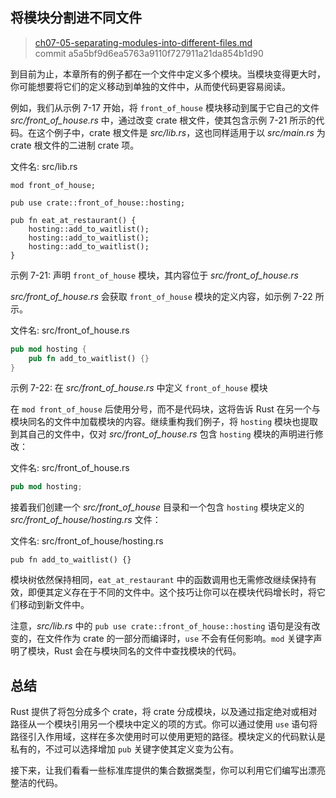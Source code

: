 ## 将模块分割进不同文件

> [ch07-05-separating-modules-into-different-files.md](https://github.com/rust-lang/book/blob/master/src/ch07-05-separating-modules-into-different-files.md)
> <br>
> commit a5a5bf9d6ea5763a9110f727911a21da854b1d90

到目前为止，本章所有的例子都在一个文件中定义多个模块。当模块变得更大时，你可能想要将它们的定义移动到单独的文件中，从而使代码更容易阅读。

例如，我们从示例 7-17 开始，将 `front_of_house` 模块移动到属于它自己的文件 *src/front_of_house.rs* 中，通过改变 crate 根文件，使其包含示例 7-21 所示的代码。在这个例子中，crate 根文件是 *src/lib.rs*，这也同样适用于以 *src/main.rs* 为 crate 根文件的二进制 crate 项。

<span class="filename">文件名: src/lib.rs</span>

```rust,ignore
mod front_of_house;

pub use crate::front_of_house::hosting;

pub fn eat_at_restaurant() {
    hosting::add_to_waitlist();
    hosting::add_to_waitlist();
    hosting::add_to_waitlist();
}
```

<span class="caption">示例 7-21: 声明 `front_of_house` 模块，其内容位于 *src/front_of_house.rs*</span>

*src/front_of_house.rs* 会获取 `front_of_house` 模块的定义内容，如示例 7-22 所示。

<span class="filename">文件名: src/front_of_house.rs</span>

```rust
pub mod hosting {
    pub fn add_to_waitlist() {}
}
```

<span class="caption">示例 7-22: 在 *src/front_of_house.rs* 中定义 `front_of_house`
模块</span>

在 `mod front_of_house` 后使用分号，而不是代码块，这将告诉 Rust 在另一个与模块同名的文件中加载模块的内容。继续重构我们例子，将 `hosting` 模块也提取到其自己的文件中，仅对 *src/front_of_house.rs* 包含 `hosting` 模块的声明进行修改：

<span class="filename">文件名: src/front_of_house.rs</span>

```rust
pub mod hosting;
```

接着我们创建一个 *src/front_of_house* 目录和一个包含 `hosting` 模块定义的 *src/front_of_house/hosting.rs* 文件：

<span class="filename">文件名: src/front_of_house/hosting.rs</span>

```
pub fn add_to_waitlist() {}
```

模块树依然保持相同，`eat_at_restaurant` 中的函数调用也无需修改继续保持有效，即便其定义存在于不同的文件中。这个技巧让你可以在模块代码增长时，将它们移动到新文件中。

注意，*src/lib.rs* 中的 `pub use crate::front_of_house::hosting` 语句是没有改变的，在文件作为 crate 的一部分而编译时，`use` 不会有任何影响。`mod` 关键字声明了模块，Rust 会在与模块同名的文件中查找模块的代码。

## 总结

Rust 提供了将包分成多个 crate，将 crate 分成模块，以及通过指定绝对或相对路径从一个模块引用另一个模块中定义的项的方式。你可以通过使用 `use` 语句将路径引入作用域，这样在多次使用时可以使用更短的路径。模块定义的代码默认是私有的，不过可以选择增加 `pub` 关键字使其定义变为公有。

接下来，让我们看看一些标准库提供的集合数据类型，你可以利用它们编写出漂亮整洁的代码。
